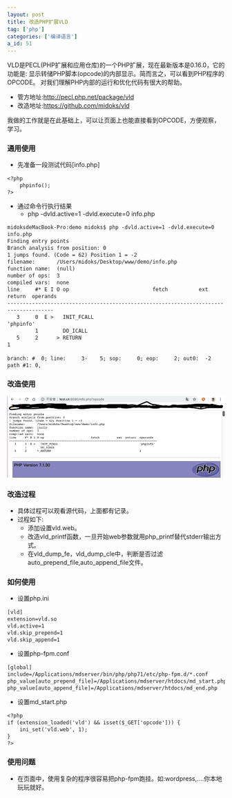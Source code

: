 ```yaml
---
layout: post
title: 改造PHP扩展VLD
tag: ['php']
categories: ['编译语言']
a_id: 51
---
```


VLD是PECL(PHP扩展和应用仓库)的一个PHP扩展，现在最新版本是0.16.0，它的功能是:
显示转储PHP脚本(opcode)的内部显示。简而言之，可以看到PHP程序的OPCODE。
对我们理解PHP内部的运行和优化代码有很大的帮助。
* 管方地址:http://pecl.php.net/package/vld
* 改造地址:https://github.com/midoks/vld

我做的工作就是在此基础上，可以让页面上也能直接看到OPCODE，方便观察，学习。

### 通用使用
- 先准备一段测试代码[info.php]

```
<?php
	phpinfo();
?>
```
- 通过命令行执行结果
	* php -dvld.active=1 -dvld.execute=0 info.php

```
midoksdeMacBook-Pro:demo midoks$ php -dvld.active=1 -dvld.execute=0 info.php
Finding entry points
Branch analysis from position: 0
1 jumps found. (Code = 62) Position 1 = -2
filename:       /Users/midoks/Desktop/www/demo/info.php
function name:  (null)
number of ops:  3
compiled vars:  none
line     #* E I O op                           fetch          ext  return  operands
-------------------------------------------------------------------------------------
   3     0  E >   INIT_FCALL                                               'phpinfo'
         1        DO_ICALL                                                 
   5     2      > RETURN                                                   1

branch: #  0; line:     3-    5; sop:     0; eop:     2; out0:  -2
path #1: 0, 
```

### 改造使用

[![例图](/resources/project/php-vld/web_opcode.png)](https://github.com/midoks/vld)

### 改造过程
- 具体过程可以观看源代码，上面都有记录。
- 过程如下:
	* 添加设置vld.web。
	* 改造vld_printf函数，一旦开始web参数就用php_printf替代stderr输出方式。
	* 在vld_dump_fe，vld_dump_cle中，判断是否过滤auto_prepend_file,auto_append_file文件。

### 如何使用
- 设置php.ini

```
[vld]
extension=vld.so
vld.active=1
vld.skip_prepend=1
vld.skip_append=1
```
- 设置php-fpm.conf

```
[global]
include=/Applications/mdserver/bin/php/php71/etc/php-fpm.d/*.conf
php_value[auto_prepend_file]=/Applications/mdserver/htdocs/md_start.php
php_value[auto_append_file]=/Applications/mdserver/htdocs/md_end.php
```
- 设置md_start.php

```
<?php
if (extension_loaded('vld') && isset($_GET['opcode'])) {
	ini_set('vld.web', 1);
}
?>
```

### 使用问题
- 在页面中，使用复杂的程序很容易把php-fpm跑挂。如:wordpress,....你本地玩玩就好。




